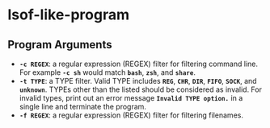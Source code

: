 # lsof-like-program
## Program Arguments
- **`-c REGEX`**: a regular expression (REGEX) filter for filtering command line. For example **`-c sh`** would match **`bash`**, **`zsh`**, and **`share`**.
- **`-t TYPE`**: a TYPE filter. Valid TYPE includes **`REG`**, **`CHR`**, **`DIR`**, **`FIFO`**, **`SOCK`**, and **`unknown`**. TYPEs other than the listed should be considered as invalid. For invalid types, print out an error message **`Invalid TYPE option.`** in a single line and terminate the program.
- **`-f REGEX`**: a regular expression (REGEX) filter for filtering filenames.
